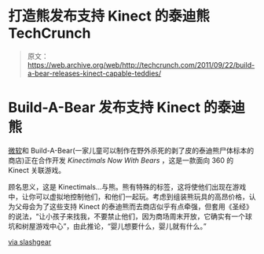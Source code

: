 # 打造熊发布支持 Kinect 的泰迪熊 TechCrunch

> 原文：<https://web.archive.org/web/http://techcrunch.com/2011/09/22/build-a-bear-releases-kinect-capable-teddies/>

# Build-A-Bear 发布支持 Kinect 的泰迪熊

[微软](https://web.archive.org/web/20230204232550/https://techcrunch.com/tag/Microsoft)和 Build-A-Bear(一家儿童可以制作在野外杀死的剥了皮的泰迪熊尸体标本的商店)正在合作开发 *Kinectimals Now With Bears* ，这是一款面向 360 的 Kinect 关联游戏。

顾名思义，这是 Kinectimals…与熊。熊有特殊的标签，这将使他们出现在游戏中，让你可以虚拟地控制他们，和他们一起玩。考虑到组装熊玩具的高昂价格，认为父母会为了这些支持 Kinect 的泰迪熊而去商店似乎有点牵强，但套用《圣经》的说法，“让小孩子来找我，不要禁止他们，因为商场周末开放，它确实有一个球坑和树屋游戏中心”，由此推论，“婴儿想要什么，婴儿就有什么。”

[via slashgear](https://web.archive.org/web/20230204232550/http://www.slashgear.com/build-a-bear-workshop-shows-off-new-kinect-enabled-bears-22181857/?utm_source=feedburner&utm_medium=feed&utm_campaign=Feed%3A+slashgear+%28SlashGear%29)